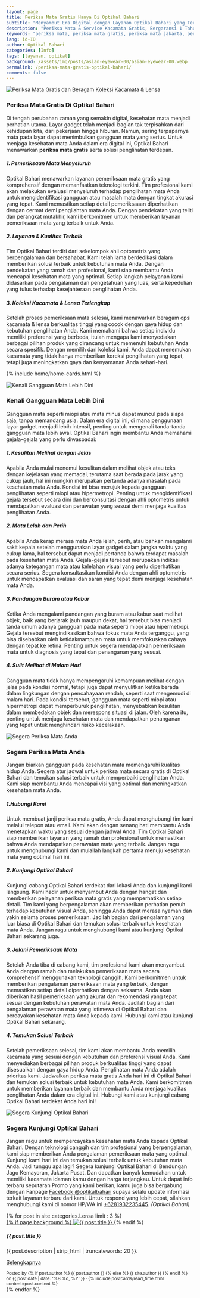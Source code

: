 ```yaml
---
layout: page
title: Periksa Mata Gratis Hanya Di Optikal Bahari
subtitle: "Menyambut Era Digital dengan Layanan Optikal Bahari yang Terdepan"
description: "Periksa Mata & Service Kacamata Gratis, Bergaransi 1 Tahun, Kredit/Cicilan Kacamata 0%, Menerima KJP, Pengalaman 40+ Tahun, Terpercaya Dari 1978"
keywords: "periksa mata, periksa mata gratis, periksa mata jakarta, periksa mata & service gratis"
lang: id-ID
author: Optikal Bahari
categories: [Info]
tags: [layanan, optikal]
background: /assets/img/posts/asian-eyewear-00/asian-eyewear-00.webp
permalink: /periksa-mata-gratis-optikal-bahari/
comments: false
---
```


<div class="card-deck mb-3">
  <div class="card shadow p-3 mb-5 bg-white rounded">
        <img
            itemprop="image"
            src="{{ "/assets/img/posts/asian-eyewear-00/asian-eyewear-01.webp" }}"
            srcset="{{ "/assets/img/posts/asian-eyewear-00/asian-eyewear-01.webp" | srcset }}"
            width="{{ "/assets/img/posts/asian-eyewear-00/asian-eyewear-01.webp" | width }}"
            height="{{ "/assets/img/posts/asian-eyewear-00/asian-eyewear-01.webp" | height }}"
            class="card-img-top img-fluid"
            alt="Periksa Mata Gratis dan Beragam Koleksi Kacamata & Lensa">
        <div class="card-body">
            <h3 class="card-title">
                Periksa Mata Gratis Di Optikal Bahari
            </h3>
            <p class="card-text text-left">
                Di tengah perubahan zaman yang semakin digital, kesehatan mata menjadi perhatian utama. Layar gadget telah menjadi bagian tak terpisahkan dari kehidupan kita, dari pekerjaan hingga hiburan. Namun, sering terpaparnya mata pada layar dapat menimbulkan gangguan mata yang serius. Untuk menjaga kesehatan mata Anda dalam era digital ini, Optikal Bahari menawarkan <strong>periksa mata gratis</strong> serta solusi penglihatan terdepan.
            </p>
            <h5 class="card-title">
                1. Pemeriksaan Mata Menyeluruh
            </h5>
            <p class="card-text text-left">
                Optikal Bahari menawarkan layanan pemeriksaan mata gratis yang komprehensif dengan memanfaatkan teknologi terkini. Tim profesional kami akan melakukan evaluasi menyeluruh terhadap penglihatan mata Anda untuk mengidentifikasi gangguan atau masalah mata dengan tingkat akurasi yang tepat. Kami memastikan setiap detail pemeriksaaan diperhatikan dengan cermat demi pengliahtan mata Anda. Dengan pendekatan yang teliti dan perangkat mutakhir, kami berkomitmen untuk memberikan layanan pemeriksaan mata yang terbaik untuk Anda.
            </p>
            <h5 class="card-title">
                2. Layanan & Kualitas Terbaik
            </h5>
            <p class="card-text text-left">
                Tim Optikal Bahari terdiri dari sekelompok ahli optometris yang berpengalaman dan bersahabat. Kami telah lama berdedikasi dalam memberikan solusi terbaik untuk kebutuhan mata Anda. Dengan pendekatan yang ramah dan profesional, kami siap membantu Anda mencapai kesehatan mata yang optimal. Setiap langkah pelayanan kami didasarkan pada pengalaman dan pengetahuan yang luas, serta kepedulian yang tulus terhadap kesejahteraan penglihatan Anda.
            </p>
            <h5 class="card-title">
                3. Koleksi Kacamata & Lensa Terlengkap
            </h5>
            <p class="card-text text-left">
                Setelah proses pemeriksaan mata selesai, kami menawarkan beragam opsi kacamata & lensa berkualitas tinggi yang cocok dengan gaya hidup dan kebutuhan penglihatan Anda. Kami memahami bahwa setiap individu memiliki preferensi yang berbeda, itulah mengapa kami menyediakan berbagai pilihan produk yang dirancang untuk memenuhi kebutuhan Anda secara spesifik. Dengan memilih dari koleksi kami, Anda dapat menemukan kacamata yang tidak hanya memberikan koreksi penglihatan yang tepat, tetapi juga meningkatkan gaya dan kenyamanan Anda sehari-hari.
            </p>
        </div>
   </div>
</div>

{% include home/home-cards.html %}

<div class="card-deck mb-3">
  <div class="card shadow p-3 mb-5 bg-white rounded">
		<img
            itemprop="image"
            src="{{ "/assets/img/posts/asian-eyewear-00/asian-eyewear-02.webp" }}"
            srcset="{{ "/assets/img/posts/asian-eyewear-00/asian-eyewear-02.webp" | srcset }}"
            width="{{ "/assets/img/posts/asian-eyewear-00/asian-eyewear-02.webp" | width }}"
            height="{{ "/assets/img/posts/asian-eyewear-00/asian-eyewear-02.webp" | height }}"
            class="card-img-top img-fluid"
            alt="Kenali Gangguan Mata Lebih Dini">
        <div class="card-body">
            <h3 class="card-title">
                Kenali Gangguan Mata Lebih Dini
            </h3>
            <p class="card-text text-left">
                Gangguan mata seperti miopi atau mata minus dapat muncul pada siapa saja, tanpa memandang usia. Dalam era digital ini, di mana penggunaan layar gadget menjadi lebih intensif, penting untuk mengenali tanda-tanda gangguan mata lebih awal. Optikal Bahari ingin membantu Anda memahami gejala-gejala yang perlu diwaspadai:
            </p>
            <h5 class="card-title">
                1. Kesulitan Melihat dengan Jelas
            </h5>
            <p class="card-text text-left">
                Apabila Anda mulai menemui kesulitan dalam melihat objek atau teks dengan kejelasan yang memadai, terutama saat berada pada jarak yang cukup jauh, hal ini mungkin merupakan pertanda adanya masalah pada kesehatan mata Anda. Kondisi ini bisa merujuk kepada gangguan penglihatan seperti miopi atau hipermetropi. Penting untuk mengidentifikasi gejala tersebut secara dini dan berkonsultasi dengan ahli optometris untuk mendapatkan evaluasi dan perawatan yang sesuai demi menjaga kualitas penglihatan Anda.
            </p>
            <h5 class="card-title">
                2. Mata Lelah dan Perih
            </h5>
            <p class="card-text text-left">
                Apabila Anda kerap merasa mata Anda lelah, perih, atau bahkan mengalami sakit kepala setelah menggunakan layar gadget dalam jangka waktu yang cukup lama, hal tersebut dapat menjadi pertanda bahwa terdapat masalah pada kesehatan mata Anda. Gejala-gejala tersebut merupakan indikasi adanya ketegangan mata atau kelelahan visual yang perlu diperhatikan secara serius. Segera konsultasikan kondisi Anda dengan ahli optometris untuk mendapatkan evaluasi dan saran yang tepat demi menjaga kesehatan mata Anda.
            </p>
            <h5 class="card-title">
                3. Pandangan Buram atau Kabur
            </h5>
            <p class="card-text text-left">
                Ketika Anda mengalami pandangan yang buram atau kabur saat melihat objek, baik yang berjarak jauh maupun dekat, hal tersebut bisa menjadi tanda umum adanya gangguan pada mata seperti miopi atau hipermetropi. Gejala tersebut mengindikasikan bahwa fokus mata Anda terganggu, yang bisa disebabkan oleh ketidakmampuan mata untuk memfokuskan cahaya dengan tepat ke retina. Penting untuk segera mendapatkan pemeriksaan mata untuk diagnosis yang tepat dan penanganan yang sesuai.
            </p>
            <h5 class="card-title">
                4. Sulit Melihat di Malam Hari
            </h5>
            <p class="card-text text-left">
                Gangguan mata tidak hanya mempengaruhi kemampuan melihat dengan jelas pada kondisi normal, tetapi juga dapat menyulitkan ketika berada dalam lingkungan dengan pencahayaan rendah, seperti saat mengemudi di malam hari. Pada kondisi tersebut, gangguan mata seperti miopi atau hipermetropi dapat memperburuk penglihatan, menyebabkan kesulitan dalam membedakan objek dan merespons situasi di jalan. Oleh karena itu, penting untuk menjaga kesehatan mata dan mendapatkan penanganan yang tepat untuk menghindari risiko kecelakaan.
            </p>
        </div>
   </div>
</div>

<div class="card-deck mb-3">
  <div class="card shadow p-3 mb-5 bg-white rounded">
		<img
            itemprop="image"
            src="{{ "/assets/img/posts/asian-eyewear-00/asian-eyewear-03.webp" }}"
            srcset="{{ "/assets/img/posts/asian-eyewear-00/asian-eyewear-03.webp" | srcset }}"
            width="{{ "/assets/img/posts/asian-eyewear-00/asian-eyewear-03.webp" | width }}"
            height="{{ "/assets/img/posts/asian-eyewear-00/asian-eyewear-03.webp" | height }}"
            class="card-img-top img-fluid"
            alt="Segera Periksa Mata Anda">
        <div class="card-body">
            <h3 class="card-title">
                Segera Periksa Mata Anda
            </h3>
            <p class="card-text text-left">
                Jangan biarkan gangguan pada kesehatan mata memengaruhi kualitas hidup Anda. Segera atur jadwal untuk periksa mata secara gratis di Optikal Bahari dan temukan solusi terbaik untuk memperbaiki penglihatan Anda. Kami siap membantu Anda mencapai visi yang optimal dan meningkatkan kesehatan mata Anda.
            </p>
            <h5>
                1.Hubungi Kami
            </h5>
            <p class="card-text text-left">
                Untuk membuat janji periksa mata gratis, Anda dapat menghubungi tim kami melalui telepon atau email. Kami akan dengan senang hati membantu Anda menetapkan waktu yang sesuai dengan jadwal Anda. Tim Optikal Bahari siap memberikan layanan yang ramah dan profesional untuk memastikan bahwa Anda mendapatkan perawatan mata yang terbaik. Jangan ragu untuk menghubungi kami dan mulailah langkah pertama menuju kesehatan mata yang optimal hari ini.
            </p>
            <h5 class="card-title">
                2. Kunjungi Optikal Bahari
            </h5>
            <p class="card-text text-left">
                Kunjungi cabang Optikal Bahari terdekat dari lokasi Anda dan kunjungi kami langsung. Kami hadir untuk menyambut Anda dengan hangat dan memberikan pelayanan periksa mata gratis yang memperhatikan setiap detail. Tim kami yang berpengalaman akan memberikan perhatian penuh terhadap kebutuhan visual Anda, sehingga Anda dapat merasa nyaman dan yakin selama proses pemeriksaan. Jadilah bagian dari pengalaman yang luar biasa di Optikal Bahari dan temukan solusi terbaik untuk kesehatan mata Anda. Jangan ragu untuk menghubungi kami atau kunjungi Optikal Bahari sekarang juga.
            </p>
            <h5 class="card-title">
                3. Jalani Pemeriksaan Mata
            </h5>
            <p class="card-text text-left">
                Setelah Anda tiba di cabang kami, tim profesional kami akan menyambut Anda dengan ramah dan melakukan pemeriksaan mata secara komprehensif menggunakan teknologi canggih. Kami berkomitmen untuk memberikan pengalaman pemeriksaan mata yang terbaik, dengan memastikan setiap detail diperhatikan dengan seksama. Anda akan diberikan hasil pemeriksaan yang akurat dan rekomendasi yang tepat sesuai dengan kebutuhan perawatan mata Anda. Jadilah bagian dari pengalaman perawatan mata yang istimewa di Optikal Bahari dan percayakan kesehatan mata Anda kepada kami. Hubungi kami atau kunjungi Optikal Bahari sekarang.
            </p>
            <h5 class="card-title">
                4. Temukan Solusi Terbaik
            </h5>
            <p class="card-text text-left">
                Setelah pemeriksaan selesai, tim kami akan membantu Anda memilih kacamata yang sesuai dengan kebutuhan dan preferensi visual Anda. Kami menyediakan berbagai pilihan produk berkualitas tinggi yang dapat disesuaikan dengan gaya hidup Anda. Penglihatan mata Anda adalah prioritas kami. Jadwalkan periksa mata gratis Anda hari ini di Optikal Bahari dan temukan solusi terbaik untuk kebutuhan mata Anda. Kami berkomitmen untuk memberikan layanan terbaik dan membantu Anda menjaga kualitas penglihatan Anda dalam era digital ini. Hubungi kami atau kunjungi cabang Optikal Bahari terdekat Anda hari ini!
            </p>
        </div>
   </div>
</div>

<div class="card-deck mb-3">
  <div class="card shadow p-3 mb-5 bg-white rounded">
		  <img
            itemprop="image"
            src="{{ "/assets/img/posts/asian-eyewear-00/asian-eyewear-04.webp" }}"
            srcset="{{ "/assets/img/posts/asian-eyewear-00/asian-eyewear-04.webp" | srcset }}"
            width="{{ "/assets/img/posts/asian-eyewear-00/asian-eyewear-04.webp" | width }}"
            height="{{ "/assets/img/posts/asian-eyewear-00/asian-eyewear-04.webp" | height }}"
            class="card-img-top img-fluid"
            alt="Segera Kunjungi Optikal Bahari">
        <div class="card-body">
            <h3 class="card-title">
                Segera Kunjungi Optikal Bahari
            </h3>
            <p class="card-text text-left">
                Jangan ragu untuk mempercayakan kesehatan mata Anda kepada Optikal Bahari. Dengan teknologi canggih dan tim profesional yang berpengalaman, kami siap memberikan Anda pengalaman pemeriksaan mata yang optimal. Kunjungi kami hari ini dan temukan solusi terbaik untuk kebutuhan mata Anda. Jadi tunggu apa lagi? Segera kunjungi Optikal Bahari di Bendungan Jago Kemayoran, Jakarta Pusat. Dan dapatkan banyak kemudahan untuk memiliki kacamata idaman kamu dengan harga terjangkau. Untuk dapat info terbaru seputaran Promo yang kami berikan, kamu juga bisa bergabung dengan Fanpage
                <a href="https://www.facebook.com/optikalbahari" id="FBClick" title="Facebook Page Optikal Bahari"  class="FacebookPage">Facebook @optikalbahari</a> supaya selalu update informasi terkait layanan terbaru dari kami. Untuk respond yang lebih cepat, silahkan menghubungi kami di nomor HP/WA ini <a href="https://api.whatsapp.com/send?phone=6281932235445&text=Hallo%2C+saya+butuh+informasi+lebih+lanjut+mengenai+Optikal+Bahari" id="WhatsAppClick" class="WhatsAppCall" title="Call WhatsApp">+6281932235445</a>.
                <em>(Optikal Bahari)</em>
            </p>
	    </div>
    </div>
</div>

<section id="posts-category">
    <div class="card-deck">
		{% for post in site.categories.Lensa limit : 3 %}
        <div class="card shadow p-3 mb-5 bg-white rounded">
            <a href="{{ post.url | prepend: site.baseurl | replace: '//', '/' }}">
                {% if page.background %}
                    <img src="{{ post.background | prepend: site.baseurl | replace: '//', '/' }}"
                    class="card-img-top"
                    alt="{{ post.title }}">
            </a>
                {% endif %}
            <div class="card-body">
                <h5 class="card-title">
                    {{ post.title }}
                </h5>
                <p class="card-text text-left">
                    {{ post.description | strip_html | truncatewords: 20 }}.
                </p>
                <p class="card-text text-left">
                    <a class="btn btn-primary rounded-pill" href="{{ post.url | prepend: site.baseurl | replace: '//', '/' }}">Selengkapnya</a>
                </p>
            </div>
            <div class="card-footer">
                <small class="text-muted">
                    Posted by {% if post.author %} {{ post.author }} {% else %} {{ site.author }} {% endif %} on
                    {{ post.date | date: '%B %d, %Y' }} &middot; {% include postcards/read_time.html content=post.content %}
                </small>
            </div>
        </div>
        {% endfor %}
    </div>
</section>
